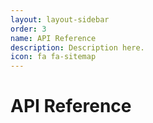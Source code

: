 ```yaml
---
layout: layout-sidebar
order: 3
name: API Reference
description: Description here.
icon: fa fa-sitemap
---
```


# API Reference
